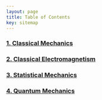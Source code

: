 ```yaml
---
layout: page
title: Table of Contents
key: sitemap
---
```


### [1. Classical Mechanics](https://ragnamus.github.io/toc/cm.html)
### [2. Classical Electromagnetism]()
### [3. Statistical Mechanics]()
### [4. Quantum Mechanics]()
